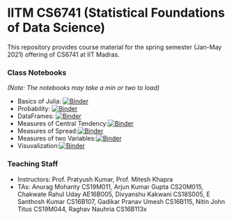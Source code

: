 # IITM CS6741 (Statistical Foundations of Data Science)



This repository provides course material for the spring semester (Jan-May 2021) offering of CS6741 at IIT Madras.

### Class Notebooks

*(Note: The notebooks may take a min or two to load)*

* Basics of Julia: [![Binder](https://mybinder.org/badge_logo.svg)](https://binder.plutojl.org/open?url=https%253A%252F%252Fgithub.com%252Fsashedher%252Fiitm-cs6741%252Fblob%252Fmaster%252Ftutorials%252F01_JuliaBasics.jl%253Fraw%253Dtrue)
* Probability:  [![Binder](https://mybinder.org/badge_logo.svg)](https://binder.plutojl.org/open?url=https%253A%252F%252Fgithub.com%252Fsashedher%252Fiitm-cs6741%252Fblob%252Fmaster%252Ftutorials%252F02_Probability.jl%253Fraw%253Dtrue)
* DataFrames: [![Binder](https://mybinder.org/badge_logo.svg)](https://binder.plutojl.org/open?url=https%253A%252F%252Fgithub.com%252Fsashedher%252Fiitm-cs6741%252Fblob%252Fmaster%252Ftutorials%252F03_DataFrames.jl%253Fraw%253Dtrue)
* Measures of Central Tendency:[![Binder](https://mybinder.org/badge_logo.svg)](https://binder.plutojl.org/open?url=https%253A%252F%252Fgithub.com%252Fsashedher%252Fiitm-cs6741%252Fblob%252Fmaster%252Ftutorials%252F04_MeasuresOfCentralTendency.jl%253Fraw%253Dtrue)
* Measures of Spread:[![Binder](https://mybinder.org/badge_logo.svg)](https://binder.plutojl.org/open?url=https%253A%252F%252Fgithub.com%252Fsashedher%252Fiitm-cs6741%252Fblob%252Fmaster%252Ftutorials%252F05_MeasuresOfSpread.jl%253Fraw%253Dtrue)
* Measures of two Variables:[![Binder](https://mybinder.org/badge_logo.svg)](https://binder.plutojl.org/open?url=https%253A%252F%252Fgithub.com%252Fsashedher%252Fiitm-cs6741%252Fblob%252Fmaster%252Ftutorials%252F06_Measures_of_two_variables.jl%253Fraw%253Dtrue)
* Visuvalization:[![Binder](https://mybinder.org/badge_logo.svg)](https://binder.plutojl.org/open?url=https%253A%252F%252Fgithub.com%252Fsashedher%252Fiitm-cs6741%252Fblob%252Fmaster%252Ftutorials%252F07_Visualisation.jl%253Fraw%253Dtrue) 

### Teaching Staff

* Instructors: Prof. Pratyush Kumar, Prof. Mitesh Khapra
* TAs: Anurag Mohanty CS19M011, Arjun Kumar Gupta CS20M015, Chakwate Rahul Uday AE16B005, Divyanshu Kakwani CS18S005, E Santhosh Kumar CS16B107, Gadikar Pranav Umesh CS16B115, Nitin John Titus CS19M044, Raghav Nauhria CS16B113x


